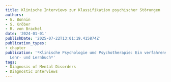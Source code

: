 ```yaml
---
title: Klinische Interviews zur Klassifikation psychischer Störungen
authors:
- G. Bonnin
- S. Kröber
- R. von Brachel
date: '2024-01-01'
publishDate: '2025-07-22T13:01:19.415874Z'
publication_types:
- chapter
publication: '*Klinische Psychologie und Psychotherapie: Ein verfahrensübergreifendes
  Lehr- und Lernbuch*'
tags:
- Diagnosis of Mental Disorders
- Diagnostic Interviews
---
```

